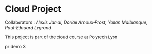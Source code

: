 # Cloud Project
Collaborators : *Alexis Jamal, Dorian Arnoux-Prost, Yohan Malbranque, Paul-Edouard Legrand*

This project is part of the cloud course at Polytech Lyon

pr demo 3
